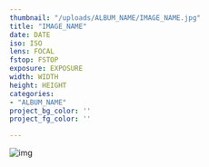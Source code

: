 ```yaml
---
thumbnail: "/uploads/ALBUM_NAME/IMAGE_NAME.jpg"
title: "IMAGE_NAME"
date: DATE
iso: ISO
lens: FOCAL
fstop: FSTOP
exposure: EXPOSURE
width: WIDTH
height: HEIGHT
categories:
- "ALBUM_NAME"
project_bg_color: ''
project_fg_color: ''

---
```


![img](/uploads/ALBUM_NAME/IMAGE_NAME.jpg)
